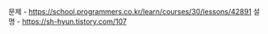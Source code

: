 문제 - https://school.programmers.co.kr/learn/courses/30/lessons/42891
설명 - https://sh-hyun.tistory.com/107
